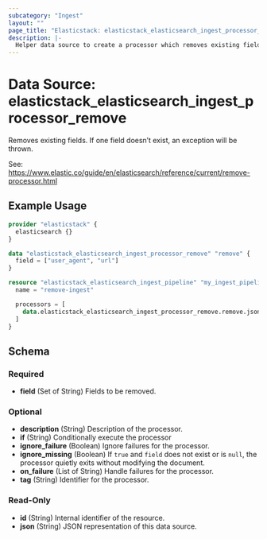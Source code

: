 ```yaml
---
subcategory: "Ingest"
layout: ""
page_title: "Elasticstack: elasticstack_elasticsearch_ingest_processor_remove Data Source"
description: |-
  Helper data source to create a processor which removes existing fields.
---
```


# Data Source: elasticstack_elasticsearch_ingest_processor_remove

Removes existing fields. If one field doesn’t exist, an exception will be thrown.

See: https://www.elastic.co/guide/en/elasticsearch/reference/current/remove-processor.html


## Example Usage

```terraform
provider "elasticstack" {
  elasticsearch {}
}

data "elasticstack_elasticsearch_ingest_processor_remove" "remove" {
  field = ["user_agent", "url"]
}

resource "elasticstack_elasticsearch_ingest_pipeline" "my_ingest_pipeline" {
  name = "remove-ingest"

  processors = [
    data.elasticstack_elasticsearch_ingest_processor_remove.remove.json
  ]
}
```

<!-- schema generated by tfplugindocs -->
## Schema

### Required

- **field** (Set of String) Fields to be removed.

### Optional

- **description** (String) Description of the processor.
- **if** (String) Conditionally execute the processor
- **ignore_failure** (Boolean) Ignore failures for the processor.
- **ignore_missing** (Boolean) If `true` and `field` does not exist or is `null`, the processor quietly exits without modifying the document.
- **on_failure** (List of String) Handle failures for the processor.
- **tag** (String) Identifier for the processor.

### Read-Only

- **id** (String) Internal identifier of the resource.
- **json** (String) JSON representation of this data source.
